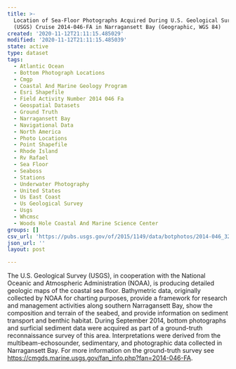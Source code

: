 ```yaml
---
title: >-
  Location of Sea-Floor Photographs Acquired During U.S. Geological Survey
  (USGS) Cruise 2014-046-FA in Narragansett Bay (Geographic, WGS 84)
created: '2020-11-12T21:11:15.485029'
modified: '2020-11-12T21:11:15.485039'
state: active
type: dataset
tags:
  - Atlantic Ocean
  - Bottom Photograph Locations
  - Cmgp
  - Coastal And Marine Geology Program
  - Esri Shapefile
  - Field Activity Number 2014 046 Fa
  - Geospatial Datasets
  - Ground Truth
  - Narragansett Bay
  - Navigational Data
  - North America
  - Photo Locations
  - Point Shapefile
  - Rhode Island
  - Rv Rafael
  - Sea Floor
  - Seaboss
  - Stations
  - Underwater Photography
  - United States
  - Us East Coast
  - Us Geological Survey
  - Usgs
  - Whcmsc
  - Woods Hole Coastal And Marine Science Center
groups: []
csv_url: 'https://pubs.usgs.gov/of/2015/1149/data/botphotos/2014-046_324botphotos.csv'
json_url: ''
layout: post

---
```

The U.S. Geological Survey (USGS), in cooperation with the National Oceanic and Atmospheric Administration (NOAA), is producing detailed geologic maps of the coastal sea floor. Bathymetric data, originally collected by NOAA for charting purposes, provide a framework for research and management activities along southern Narragansett Bay, show the composition and terrain of the seabed, and provide information on sediment transport and benthic habitat. During September 2014, bottom photographs and surficial sediment data were acquired as part of a ground-truth reconnaissance survey of this area. Interpretations were derived from the multibeam-echosounder, sedimentary, and photographic data collected in Narragansett Bay. For more information on the ground-truth survey see https://cmgds.marine.usgs.gov/fan_info.php?fan=2014-046-FA.

